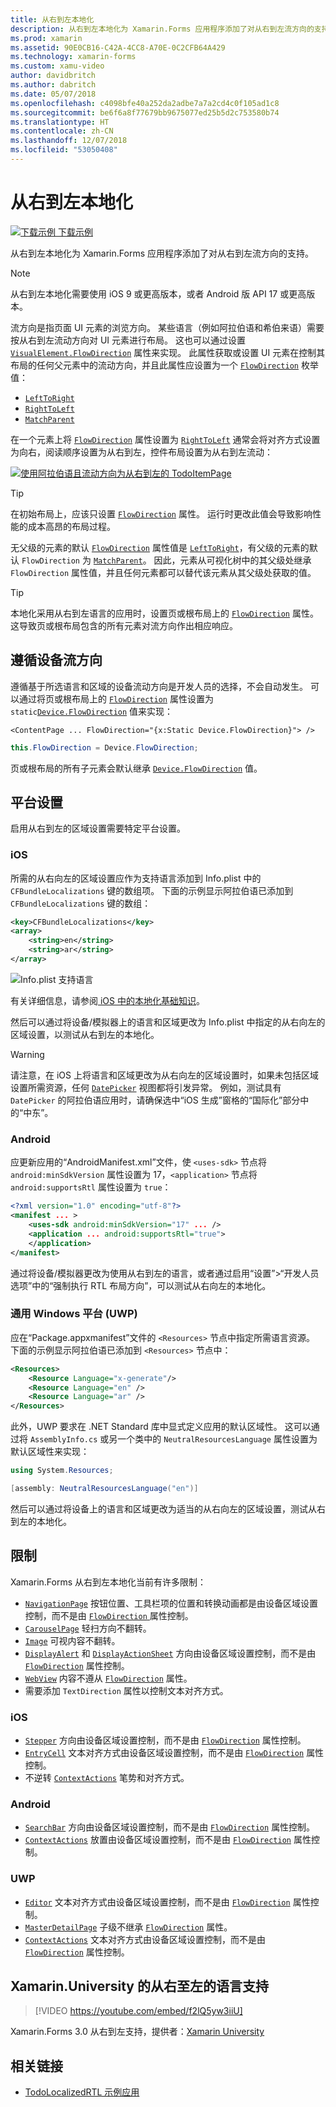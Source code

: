 ```yaml
---
title: 从右到左本地化
description: 从右到左本地化为 Xamarin.Forms 应用程序添加了对从右到左流方向的支持。
ms.prod: xamarin
ms.assetid: 90E0CB16-C42A-4CC8-A70E-0C2CFB64A429
ms.technology: xamarin-forms
ms.custom: xamu-video
author: davidbritch
ms.author: dabritch
ms.date: 05/07/2018
ms.openlocfilehash: c4098bfe40a252da2adbe7a7a2cd4c0f105ad1c8
ms.sourcegitcommit: be6f6a8f77679bb9675077ed25b5d2c753580b74
ms.translationtype: HT
ms.contentlocale: zh-CN
ms.lasthandoff: 12/07/2018
ms.locfileid: "53050408"
---
```

# <a name="right-to-left-localization"></a>从右到左本地化

[![下载示例](~/media/shared/download.png) 下载示例](https://developer.xamarin.com/samples/xamarin-forms/TodoLocalizedRTL/)

从右到左本地化为 Xamarin.Forms 应用程序添加了对从右到左流方向的支持。

> [!NOTE]
> 从右到左本地化需要使用 iOS 9 或更高版本，或者 Android 版 API 17 或更高版本。

流方向是指页面 UI 元素的浏览方向。 某些语言（例如阿拉伯语和希伯来语）需要按从右到左流动方向对 UI 元素进行布局。 这也可以通过设置 [`VisualElement.FlowDirection`](xref:Xamarin.Forms.VisualElement.FlowDirection) 属性来实现。 此属性获取或设置 UI 元素在控制其布局的任何父元素中的流动方向，并且此属性应设置为一个 [`FlowDirection`](xref:Xamarin.Forms.FlowDirection) 枚举值：

- [`LeftToRight`](xref:Xamarin.Forms.FlowDirection.LeftToRight)
- [`RightToLeft`](xref:Xamarin.Forms.FlowDirection.RightToLeft)
- [`MatchParent`](xref:Xamarin.Forms.FlowDirection.MatchParent)

在一个元素上将 [`FlowDirection`](xref:Xamarin.Forms.VisualElement.FlowDirection) 属性设置为 [`RightToLeft`](xref:Xamarin.Forms.FlowDirection.RightToLeft) 通常会将对齐方式设置为向右，阅读顺序设置为从右到左，控件布局设置为从右到左流动：

[![使用阿拉伯语且流动方向为从右到左的 TodoItemPage](rtl-images/TodoItemPage-Arabic.png "使用阿拉伯语且流动方向为从右到左的 TodoItemPage")](rtl-images/TodoItemPage-Arabic-Large.png#lightbox "使用阿拉伯语且流动方向为从右到左的 TodoItemPage")

> [!TIP]
> 在初始布局上，应该只设置 [`FlowDirection`](xref:Xamarin.Forms.VisualElement.FlowDirection) 属性。 运行时更改此值会导致影响性能的成本高昂的布局过程。

无父级的元素的默认 [`FlowDirection`](xref:Xamarin.Forms.VisualElement.FlowDirection) 属性值是 [`LeftToRight`](xref:Xamarin.Forms.FlowDirection.LeftToRight)，有父级的元素的默认 `FlowDirection` 为 [`MatchParent`](xref:Xamarin.Forms.FlowDirection.MatchParent)。 因此，元素从可视化树中的其父级处继承 `FlowDirection` 属性值，并且任何元素都可以替代该元素从其父级处获取的值。

> [!TIP]
> 本地化采用从右到左语言的应用时，设置页或根布局上的 [`FlowDirection`](xref:Xamarin.Forms.VisualElement.FlowDirection) 属性。 这导致页或根布局包含的所有元素对流方向作出相应响应。

## <a name="respecting-device-flow-direction"></a>遵循设备流方向

遵循基于所选语言和区域的设备流动方向是开发人员的选择，不会自动发生。 可以通过将页或根布局上的 [`FlowDirection`](xref:Xamarin.Forms.VisualElement.FlowDirection) 属性设置为 `static`[`Device.FlowDirection`](xref:Xamarin.Forms.Device.FlowDirection) 值来实现：

```xaml
<ContentPage ... FlowDirection="{x:Static Device.FlowDirection}"> />
```

```csharp
this.FlowDirection = Device.FlowDirection;
```

页或根布局的所有子元素会默认继承 [`Device.FlowDirection`](xref:Xamarin.Forms.Device.FlowDirection) 值。

## <a name="platform-setup"></a>平台设置

启用从右到左的区域设置需要特定平台设置。

### <a name="ios"></a>iOS

所需的从右向左的区域设置应作为支持语言添加到 Info.plist 中的 `CFBundleLocalizations` 键的数组项。 下面的示例显示阿拉伯语已添加到 `CFBundleLocalizations` 键的数组：

```xml
<key>CFBundleLocalizations</key>
<array>
    <string>en</string>
    <string>ar</string>
</array>
```

![Info.plist 支持语言](rtl-images/ios-locales.png "Info.plist supported languages")

有关详细信息，请参阅[ iOS 中的本地化基础知识](https://docs.microsoft.com/xamarin/ios/app-fundamentals/localization/#localization-basics-in-ios)。

然后可以通过将设备/模拟器上的语言和区域更改为 Info.plist 中指定的从右向左的区域设置，以测试从右到左的本地化。

> [!WARNING]
> 请注意，在 iOS 上将语言和区域更改为从右向左的区域设置时，如果未包括区域设置所需资源，任何 [`DatePicker`](xref:Xamarin.Forms.DatePicker) 视图都将引发异常。 例如，测试具有 `DatePicker` 的阿拉伯语应用时，请确保选中“iOS 生成”窗格的“国际化”部分中的“中东”。

### <a name="android"></a>Android

应更新应用的“AndroidManifest.xml”文件，使 `<uses-sdk>` 节点将 `android:minSdkVersion` 属性设置为 17，`<application>` 节点将 `android:supportsRtl` 属性设置为 `true`：

```xml
<?xml version="1.0" encoding="utf-8"?>
<manifest ... >
    <uses-sdk android:minSdkVersion="17" ... />
    <application ... android:supportsRtl="true">
    </application>
</manifest>
```

通过将设备/模拟器更改为使用从右到左的语言，或者通过启用“设置”>“开发人员选项”中的“强制执行 RTL 布局方向”，可以测试从右向左的本地化。

### <a name="universal-windows-platform-uwp"></a>通用 Windows 平台 (UWP)

应在“Package.appxmanifest”文件的 `<Resources>` 节点中指定所需语言资源。 下面的示例显示阿拉伯语已添加到 `<Resources>` 节点中：

```xml
<Resources>
    <Resource Language="x-generate"/>
    <Resource Language="en" />
    <Resource Language="ar" />
</Resources>
```

此外，UWP 要求在 .NET Standard 库中显式定义应用的默认区域性。 这可以通过将 `AssemblyInfo.cs` 或另一个类中的 `NeutralResourcesLanguage` 属性设置为默认区域性来实现：

```csharp
using System.Resources;

[assembly: NeutralResourcesLanguage("en")]
```

然后可以通过将设备上的语言和区域更改为适当的从右向左的区域设置，测试从右到左的本地化。

## <a name="limitations"></a>限制

Xamarin.Forms 从右到左本地化当前有许多限制：

- [`NavigationPage`](xref:Xamarin.Forms.NavigationPage) 按钮位置、工具栏项的位置和转换动画都是由设备区域设置控制，而不是由 [`FlowDirection` ](xref:Xamarin.Forms.VisualElement.FlowDirection) 属性控制。
- [`CarouselPage`](xref:Xamarin.Forms.CarouselPage) 轻扫方向不翻转。
- [`Image`](xref:Xamarin.Forms.Image) 可视内容不翻转。
- [`DisplayAlert`](xref:Xamarin.Forms.Page.DisplayAlert(System.String,System.String,System.String)) 和 [`DisplayActionSheet`](xref:Xamarin.Forms.Page.DisplayActionSheet(System.String,System.String,System.String,System.String[])) 方向由设备区域设置控制，而不是由 [`FlowDirection`](xref:Xamarin.Forms.VisualElement.FlowDirection) 属性控制。
- [`WebView`](xref:Xamarin.Forms.WebView) 内容不遵从 [`FlowDirection`](xref:Xamarin.Forms.VisualElement.FlowDirection) 属性。
- 需要添加 `TextDirection` 属性以控制文本对齐方式。

### <a name="ios"></a>iOS

- [`Stepper`](xref:Xamarin.Forms.Stepper) 方向由设备区域设置控制，而不是由 [`FlowDirection`](xref:Xamarin.Forms.VisualElement.FlowDirection) 属性控制。
- [`EntryCell`](xref:Xamarin.Forms.EntryCell) 文本对齐方式由设备区域设置控制，而不是由 [`FlowDirection`](xref:Xamarin.Forms.VisualElement.FlowDirection) 属性控制。
- 不逆转 [`ContextActions`](xref:Xamarin.Forms.Cell.ContextActions) 笔势和对齐方式。

### <a name="android"></a>Android

- [`SearchBar`](xref:Xamarin.Forms.SearchBar) 方向由设备区域设置控制，而不是由 [`FlowDirection`](xref:Xamarin.Forms.VisualElement.FlowDirection) 属性控制。
- [`ContextActions`](xref:Xamarin.Forms.Cell.ContextActions) 放置由设备区域设置控制，而不是由 [`FlowDirection`](xref:Xamarin.Forms.VisualElement.FlowDirection) 属性控制。

### <a name="uwp"></a>UWP

- [`Editor`](xref:Xamarin.Forms.Editor) 文本对齐方式由设备区域设置控制，而不是由 [`FlowDirection`](xref:Xamarin.Forms.VisualElement.FlowDirection) 属性控制。
- [`MasterDetailPage`](xref:Xamarin.Forms.MasterDetailPage) 子级不继承 [`FlowDirection`](xref:Xamarin.Forms.VisualElement.FlowDirection) 属性。
- [`ContextActions`](xref:Xamarin.Forms.Cell.ContextActions) 文本对齐方式由设备区域设置控制，而不是由 [`FlowDirection`](xref:Xamarin.Forms.VisualElement.FlowDirection) 属性控制。

## <a name="right-to-left-language-support-with-xamarinuniversity"></a>Xamarin.University 的从右至左的语言支持

> [!VIDEO https://youtube.com/embed/f2lQ5yw3iiU]

Xamarin.Forms 3.0 从右到左支持，提供者：[Xamarin University](https://university.xamarin.com/)

## <a name="related-links"></a>相关链接

- [TodoLocalizedRTL 示例应用](https://developer.xamarin.com/samples/xamarin-forms/TodoLocalizedRTL/)
